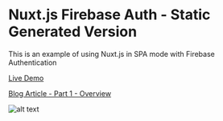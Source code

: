 # Nuxt.js Firebase Auth - Static Generated Version

This is an example of using Nuxt.js in SPA mode with Firebase Authentication

[Live Demo](https://nuxt-firebase-auth.firebaseapp.com/)

[Blog Article - Part 1 - Overview](https://www.davidroyer.me/blog/nuxtjs-firebase-auth)

![alt text](/nuxt-firebase-authentication.jpg "Screenshot")
